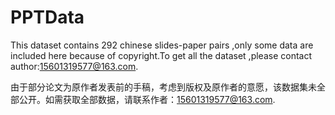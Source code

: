 # PPTData
This dataset contains 292 chinese slides-paper pairs ,only some data are included here because of copyright.To get all the dataset ,please contact author:15601319577@163.com. 

由于部分论文为原作者发表前的手稿，考虑到版权及原作者的意愿，该数据集未全部公开。如需获取全部数据，请联系作者：15601319577@163.com.
